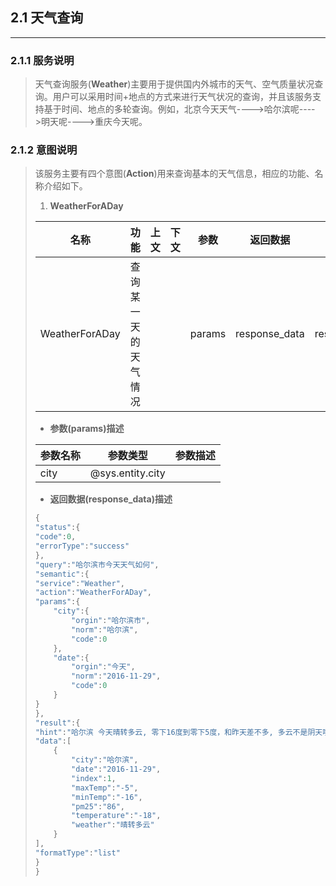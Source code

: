 ## 2.1 天气查询

---

### 2.1.1 服务说明

> 天气查询服务\(**Weather**\)主要用于提供国内外城市的天气、空气质量状况查询。用户可以采用时间+地点的方式来进行天气状况的查询，并且该服务支持基于时间、地点的多轮查询。例如，北京今天天气----&gt;哈尔滨呢----&gt;明天呢----&gt;重庆今天呢。

### 2.1.2 意图说明

> 该服务主要有四个意图\(**Action**\)用来查询基本的天气信息，相应的功能、名称介绍如下。
> 
> 1. **WeatherForADay**
> 
>   | 名称 | 功能 | 上文 | 下文 | 参数 | 返回数据 | 返回字段 |
>   | --- | --- | --- | --- | --- | --- | --- |
>   | WeatherForADay | 查询某一天的天气情况 |  |  | params | response\_data | response\_field |
> 
>   * **参数\(params\)描述**
> 
>   | 参数名称 | 参数类型 | 参数描述 |
>   | --- | --- | --- |
>   | city | @sys.entity.city |  |
> 
>   * **返回数据\(response\_data\)描述**
> 
>   ```go
>   {
>   "status":{
>   "code":0,
>   "errorType":"success"
>   },
>   "query":"哈尔滨市今天天气如何",
>   "semantic":{
>   "service":"Weather",
>   "action":"WeatherForADay",
>   "params":{
>       "city":{
>           "orgin":"哈尔滨市",
>           "norm":"哈尔滨",
>           "code":0
>       },
>       "date":{
>           "orgin":"今天",
>           "norm":"2016-11-29",
>           "code":0
>       }
>   }
>   },
>   "result":{
>   "hint":"哈尔滨 今天晴转多云, 零下16度到零下5度，和昨天差不多, 多云不是阴天哦……",
>   "data":[
>       {
>           "city":"哈尔滨",
>           "date":"2016-11-29",
>           "index":1,
>           "maxTemp":"-5",
>           "minTemp":"-16",
>           "pm25":"86",
>           "temperature":"-18",
>           "weather":"晴转多云"
>       }
>   ],
>   "formatType":"list"
>   }
>   }
>   ```


